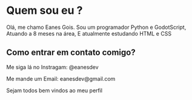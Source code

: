 # Quem sou eu ?
<p> Olá, me chamo Eanes Gois. Sou um programador Python e GodotScript, Atuando a 8 meses na área, E atualmente estudando HTML e CSS </p>
<h2> Como entrar em contato comigo?</h2>
<p>Me siga lá no Instragam: @eanesdev</p>
<p>Me mande um Email: eanesdev@gmail.com</p>
<stronge><p>Sejam todos bem vindos ao meu perfil</p></stronge>
